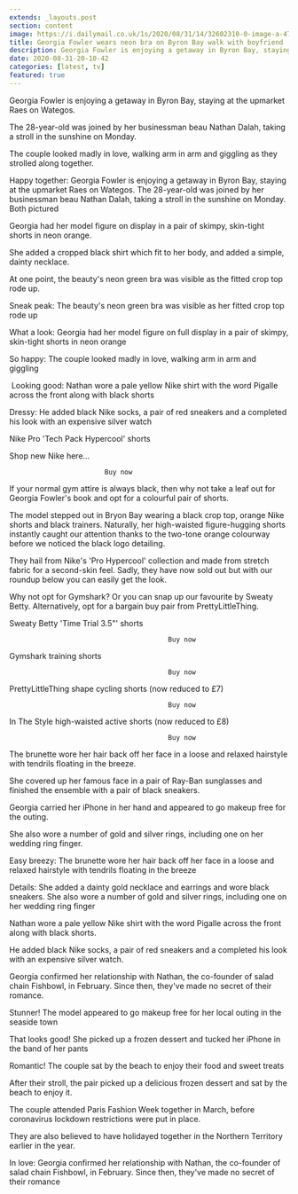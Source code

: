 ```yaml
---
extends: _layouts.post
section: content
image: https://i.dailymail.co.uk/1s/2020/08/31/14/32602310-0-image-a-47_1598879615206.jpg 
title: Georgia Fowler wears neon bra on Byron Bay walk with boyfriend 
description: Georgia Fowler is enjoying a getaway in Byron Bay, staying at the upmarket Raes on Wategos. 
date: 2020-08-31-20-10-42 
categories: [latest, tv] 
featured: true 
--- 
```

Georgia Fowler is enjoying a getaway in Byron Bay, staying at the upmarket Raes on Wategos.

The 28-year-old was joined by her businessman beau Nathan Dalah, taking a stroll in the sunshine on Monday. 

The couple looked madly in love, walking arm in arm and giggling as they strolled along together. 

Happy together: Georgia Fowler is enjoying a getaway in Byron Bay, staying at the upmarket Raes on Wategos. The 28-year-old was joined by her businessman beau Nathan Dalah, taking a stroll in the sunshine on Monday. Both pictured 

Georgia had her model figure on display in a pair of skimpy, skin-tight shorts in neon orange. 

She added a cropped black shirt which fit to her body, and added a simple, dainty necklace. 

At one point, the beauty's neon green bra was visible as the fitted crop top rode up. 

Sneak peak: The beauty's neon green bra was visible as her fitted crop top rode up

What a look: Georgia had her model figure on full display in a pair of skimpy, skin-tight shorts in neon orange 

So happy: The couple looked madly in love, walking arm in arm and giggling 

 Looking good: Nathan wore a pale yellow Nike shirt with the word Pigalle across the front along with black shorts

Dressy: He added black Nike socks, a pair of red sneakers and a completed his look with an expensive silver watch


                        
                    


                        
                            
                        
                    

Nike Pro 'Tech Pack Hypercool' shorts

Shop new Nike here...


                            Buy now
                        

If your normal gym attire is always black, then why not take a leaf out for Georgia Fowler's book and opt for a colourful pair of shorts.

The model stepped out in Bryon Bay wearing a black crop top, orange Nike shorts and black trainers. Naturally, her high-waisted figure-hugging shorts instantly caught our attention thanks to the two-tone orange colourway before we noticed the black logo detailing.

They hail from Nike's 'Pro Hypercool' collection and made from stretch fabric for a second-skin feel. Sadly, they have now sold out but with our roundup below you can easily get the look. 

Why not opt for Gymshark? Or you can snap up our favourite by Sweaty Betty. Alternatively, opt for a bargain buy pair from PrettyLittleThing.

Sweaty Betty 'Time Trial 3.5"' shorts


                                            Buy now
                                        

Gymshark training shorts


                                            Buy now
                                        

PrettyLittleThing shape cycling shorts (now reduced to £7)


                                            Buy now
                                        

In The Style high-waisted active shorts (now reduced to £8)


                                            Buy now
                                        

The brunette wore her hair back off her face in a loose and relaxed hairstyle with tendrils floating in the breeze. 

She covered up her famous face in a pair of Ray-Ban sunglasses and finished the ensemble with a pair of black sneakers.

Georgia carried her iPhone in her hand and appeared to go makeup free for the outing. 

She also wore a number of gold and silver rings, including one on her wedding ring finger.  

Easy breezy: The brunette wore her hair back off her face in a loose and relaxed hairstyle with tendrils floating in the breeze

Details: She added a dainty gold necklace and earrings and wore black sneakers. She also wore a number of gold and silver rings, including one on her wedding ring finger

Nathan wore a pale yellow Nike shirt with the word Pigalle across the front along with black shorts. 

He added black Nike socks, a pair of red sneakers and a completed his look with an expensive silver watch.   

Georgia confirmed her relationship with Nathan, the co-founder of salad chain Fishbowl, in February. Since then, they've made no secret of their romance.

Stunner! The model appeared to go makeup free for her local outing in the seaside town

That looks good! She picked up a frozen dessert and tucked her iPhone in the band of her pants

Romantic! The couple sat by the beach to enjoy their food and sweet treats 

After their stroll, the pair picked up a delicious frozen dessert and sat by the beach to enjoy it.   

The couple attended Paris Fashion Week together in March, before coronavirus lockdown restrictions were put in place.

They are also believed to have holidayed together in the Northern Territory earlier in the year. 

In love: Georgia confirmed her relationship with Nathan, the co-founder of salad chain Fishbowl, in February. Since then, they've made no secret of their romance

